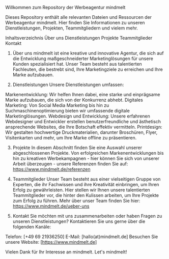 Willkommen zum Repository der Werbeagentur mindmelt

Dieses Repository enthält alle relevanten Dateien und Ressourcen der Werbeagentur mindmelt. Hier finden Sie Informationen zu unseren Dienstleistungen, Projekten, Teammitgliedern und vielem mehr.

Inhaltsverzeichnis
Über uns
Dienstleistungen
Projekte
Teammitglieder
Kontakt

1. Über uns
mindmelt ist eine kreative und innovative Agentur, die sich auf die Entwicklung maßgeschneiderter Marketinglösungen für unsere Kunden spezialisiert hat. Unser Team besteht aus talentierten Fachleuten, die bestrebt sind, Ihre Marketingziele zu erreichen und Ihre Marke aufzubauen.

2. Dienstleistungen
Unsere Dienstleistungen umfassen:

Markenentwicklung: Wir helfen Ihnen dabei, eine starke und einprägsame Marke aufzubauen, die sich von der Konkurrenz abhebt.
Digitales Marketing: Von Social Media Marketing bis hin zu Suchmaschinenoptimierung bieten wir umfassende digitale Marketinglösungen.
Webdesign und Entwicklung: Unsere erfahrenen Webdesigner und Entwickler erstellen benutzerfreundliche und ästhetisch ansprechende Websites, die Ihre Botschaft effektiv vermitteln.
Printdesign: Wir gestalten hochwertige Druckmaterialien, darunter Broschüren, Flyer, Visitenkarten und mehr, um Ihre Marke offline zu präsentieren.

3. Projekte
In diesem Abschnitt finden Sie eine Auswahl unserer abgeschlossenen Projekte. Von erfolgreichen Markenentwicklungen bis hin zu kreativen Werbekampagnen - hier können Sie sich von unserer Arbeit überzeugen - unsere Referenzen finden Sie auf: https://www.mindmelt.de/referenzen

4. Teammitglieder
Unser Team besteht aus einer vielseitigen Gruppe von Experten, die ihr Fachwissen und ihre Kreativität einbringen, um Ihren Erfolg zu gewährleisten. Hier stellen wir Ihnen unsere talentierten Teammitglieder vor, die hinter den Kulissen arbeiten, um Ihre Projekte zum Erfolg zu führen. Mehr über unser Team finden Sie hier: https://www.mindmelt.de/ueber-uns

5. Kontakt
Sie möchten mit uns zusammenarbeiten oder haben Fragen zu unseren Dienstleistungen? Kontaktieren Sie uns gerne über die folgenden Kanäle:

Telefon: [+49 69 21936250]
E-Mail: [hallo(at)mindmelt.de]
Besuchen Sie unsere Website: [https://www.mindmelt.de]

Vielen Dank für Ihr Interesse an mindmelt. Let's mindmelt!
